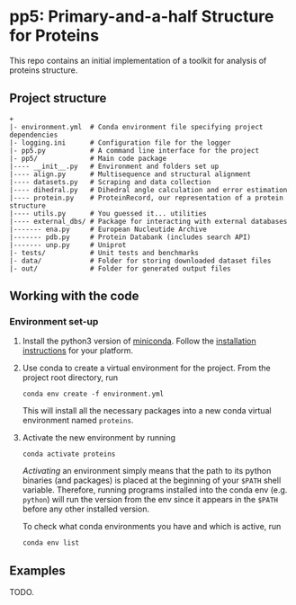# pp5: Primary-and-a-half Structure for Proteins

This repo contains an initial implementation of a toolkit for analysis
of proteins structure.

## Project structure

```
+
|- environment.yml  # Conda environment file specifying project dependencies
|- logging.ini      # Configuration file for the logger
|- pp5.py           # A command line interface for the project
|- pp5/             # Main code package
|---- __init__.py   # Environment and folders set up
|---- align.py      # Multisequence and structural alignment
|---- datasets.py   # Scraping and data collection
|---- dihedral.py   # Dihedral angle calculation and error estimation
|---- protein.py    # ProteinRecord, our representation of a protein structure
|---- utils.py      # You guessed it... utilities
|---- external_dbs/ # Package for interacting with external databases
|------- ena.py     # European Nucleutide Archive
|------- pdb.py     # Protein Databank (includes search API)
|------- unp.py     # Uniprot
|- tests/           # Unit tests and benchmarks
|- data/            # Folder for storing downloaded dataset files
|- out/             # Folder for generated output files
```

## Working with the code

### Environment set-up

1. Install the python3 version of [miniconda](https://conda.io/miniconda.html).
   Follow the [installation instructions](https://docs.conda.io/projects/conda/en/latest/user-guide/install/index.html)
   for your platform.
2. Use conda to create a virtual environment for the project.
   From the project root directory, run
   ```shell
   conda env create -f environment.yml
   ```
   This will install all the necessary packages into a new conda virtual
   environment named `proteins`.
3. Activate the new environment by running
   ```shell
   conda activate proteins
   ```
   *Activating* an environment simply means that the path to its python binaries
   (and packages) is placed at the beginning of your `$PATH` shell variable.
   Therefore, running programs installed into the conda env (e.g. `python`) will
   run the version from the env since it appears in the `$PATH` before any other
   installed version.
   
   To check what conda environments you have and which is active, run
   ```shell
   conda env list
   ```
   
## Examples

TODO.
